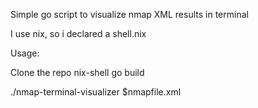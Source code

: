 
Simple go script to visualize nmap XML results in terminal



I use nix, so i declared a shell.nix


Usage: 

Clone the repo
nix-shell
go build

./nmap-terminal-visualizer $nmapfile.xml
